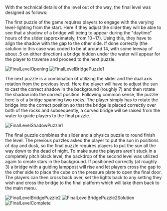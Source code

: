 With the technical details of the level out of the way, the final level was designed as follows: 

The first puzzle of the game requires players to engage with the varying level-lighting from the start. Here if they adjust the slider they will be able to see that a shadow of a bridge will being to appear during the "daytime" hours of the slider (approximately, from
10~17). Using this, they have to align the shadow with the gap to the other side. If done correctly (the solution in this case was coded to be at around 14, with some leeway of about .5 on either direction) a bridge hidden under the water will appear for the player
to traverse and proceed to the next puzzle.

![FinalLevelOpening](https://github.com/dhk2898/UnrealEngineLightandShadow/assets/98255931/cdd78f0f-f4a1-48c4-89b3-80d3698c46c4)
![FinalLevelBridgePuzzle1](https://github.com/dhk2898/UnrealEngineLightandShadow/assets/98255931/410e3ee5-c17e-4215-a24f-a4c08cd14b99)

The next puzzle is a combination of utilizing the slider and the dual axis rotation from the previous level. Here the player will have to adjust the sun to cast the correct shadow in the background (roughly 7) and then rotate the shadow into the correct position. 
Following common sense, the puzzle here is of a bridge spanning two rocks. The player simply has to rotate the bridge into the correct position so that the bridge is placed correctly over both of the rocks and subsequently, a curved bridge will be raised from the water to guide
players to the final puzzle.

![FinalLevelShadowPuzzle1](https://github.com/dhk2898/UnrealEngineLightandShadow/assets/98255931/d1ca9907-235b-420b-bd5a-f6ab7f8d2e74)

The final puzzle combines the slider and a physics puzzle to round finish the level. The previous puzzles asked the player to put the sun in positions of day and dusk, so the final puzzle requires players to put the sun all the way down to the dead of night. 
To make sure the players aren't stuck in a completely pitch black level, the backdrop of the second level was utilized again to create stars in the background. If positioned correctly (at roughly 3) a bridge with a guiding lamppost will rise and let players cross the gap
to the other side to place the cube on the pressure plate to open the final door. The players can then cross back over, set the lights back to any setting they wish and cross the bridge to the final platform which will take them back to the main menu.


![FinalLevelBridgePuzzle2](https://github.com/dhk2898/UnrealEngineLightandShadow/assets/98255931/1fe870eb-f9d7-4978-b493-582843b46bbb)
![FinalLevelBridgePuzzle2Solution](https://github.com/dhk2898/UnrealEngineLightandShadow/assets/98255931/8447cd29-67ca-4a9d-aefe-ad046945fae1)
![FinalLevelComplete](https://github.com/dhk2898/UnrealEngineLightandShadow/assets/98255931/6f15959e-0d17-4e25-ae52-4c8b33bdb00d)

